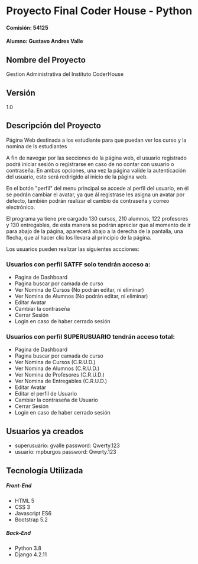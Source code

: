 # Proyecto Final Coder House - Python
#### Comisión: 54125
#### Alumno: Gustavo Andres Valle

## Nombre del Proyecto
Gestion Administrativa del Instituto CoderHouse

## Versión
1.0

## Descripción del Proyecto
Página Web destinada a los estudiante para que puedan ver los curso y la nomina de ls estudiantes

A fin de navegar por las secciones de la página web, el usuario registrado podrá iniciar sesión o registrarse
en caso de no contar con usuario o contraseña. En ambas opciones, una vez la página valíde la autenticación
del usuario, este será redirigido al inicio de la página web.

En el botón "perfil" del menu principal se accede al perfil del usuario, en él se podrán cambiar el avatar,
ya que ál registrase les asigna un avatar por defecto, también podrán realizar el cambio de contraseña y correo
electrónico.

El programa ya tiene pre cargado 130 cursos, 210 alumnos, 122 profesores y 130 entregables, de esta manera se 
podrán apreciar que al momento de ir para abajo de la página, aparecerá abajo a la derecha de la pantalla,
una flecha, que al hacer clic los llevara al principio de la página.

Los usuarios pueden realizar las siguientes accciones:

### Usuarios con perfil SATFF solo tendrán acceso a:
- Pagina de Dashboard
- Pagina buscar por camada de curso
- Ver Nomina de Cursos (No podrán editar, ni eliminar)
- Ver Nomina de Alumnos (No podrán editar, ni eliminar)
- Editar Avatar
- Cambiar la contraseña
- Cerrar Sesión
- Login en caso de haber cerrado sesión
 
### Usuarios con perfil SUPERUSUARIO tendrán acceso total:
- Pagina de Dashboard
- Pagina buscar por camada de curso
- Ver Nomina de Cursos (C.R.U.D.)
- Ver Nomina de Alumnos (C.R.U.D.)
- Ver Nomina de Profesores (C.R.U.D.)
- Ver Nomina de Entregables (C.R.U.D.)
- Editar Avatar
- Editar el perfil de Usuario
- Cambiar la contraseña de Usuario
- Cerrar Sesión
- Login en caso de haber cerrado sesión

## Usuarios ya creados

- superusuario: gvalle  password: Qwerty.123
- usuario: mpburgos  password: Qwerty.123

## Tecnología Utilizada

##### Front-End
- HTML 5
- CSS 3
- Javascript ES6
- Bootstrap 5.2

##### Back-End
- Python 3.8
- Django 4.2.11

